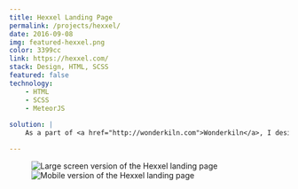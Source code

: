 ```yaml
---
title: Hexxel Landing Page
permalink: /projects/hexxel/
date: 2016-09-08
img: featured-hexxel.png
color: 3399cc
link: https://hexxel.com/
stack: Design, HTML, SCSS
featured: false
technology:
    - HTML
    - SCSS
    - MeteorJS
    
solution: |
    As a part of <a href="http://wonderkiln.com">Wonderkiln</a>, I designed and implemented a quick yet responsive landing page for Hexxel to introduce their upcoming product. There are quite a few subtle animations not accurately conveyed in a static mockup, I encourage you to check out the page in it's full glory!

---
```

<figure class="projects__img-wrapper row row--full" style="background-color: #{{ page.color }}">
    <div class="projects__col--two-thirds">
        <img class="projects__img projects__img--full" src="{{ imgurl }}/img/hexxel-landing.png" alt="Large screen version of the Hexxel landing page">
    </div>
    <div class="projects__col--one-third">
        <img class="projects__img projects__img--full" src="{{ imgurl }}/img/hexxel-mobile.png" alt="Mobile version of the Hexxel landing page">
    </div>
</figure>
